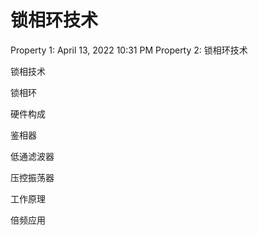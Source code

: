 # 锁相环技术

Property 1: April 13, 2022 10:31 PM
Property 2: 锁相环技术

锁相技术

锁相环

硬件构成

鉴相器

低通滤波器

压控振荡器

工作原理

倍频应用